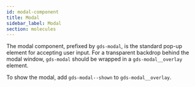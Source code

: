 ```yaml
---
id: modal-component
title: Modal
sidebar_label: Modal
section: molecules
---
```


The modal component, prefixed by `gds-modal`, is the standard pop-up element for accepting user input. For a transparent backdrop behind the modal window, `gds-modal` should be wrapped in a `gds-modal__overlay` element.

To show the modal, add `gds-modal--shown` to `gds-modal__overlay`.
